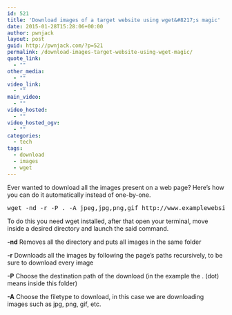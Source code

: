 ```yaml
---
id: 521
title: 'Download images of a target website using wget&#8217;s magic'
date: 2015-01-28T15:28:06+00:00
author: pwnjack
layout: post
guid: http://pwnjack.com/?p=521
permalink: /download-images-target-website-using-wget-magic/
quote_link:
  - ""
other_media:
  - ""
video_link:
  - ""
main_video:
  - ""
video_hosted:
  - ""
video_hosted_ogv:
  - ""
categories:
  - tech
tags:
  - download
  - images
  - wget
---
```

Ever wanted to download all the images present on a web page? Here&#8217;s how you can do it automatically instead of one-by-one.

<pre class="brush: plain; title: ; notranslate" title="">wget -nd -r -P . -A jpeg,jpg,png,gif http://www.examplewebsite.com
</pre>

To do this you need wget installed, after that open your terminal, move inside a desired directory and launch the said command.

**-nd** Removes all the directory and puts all images in the same folder

**-r** Downloads all the images by following the page&#8217;s paths recursively, to be sure to download every image

**-P** Choose the destination path of the download (in the example the . (dot) means inside this folder)

**-A** Choose the filetype to download, in this case we are downloading images such as jpg, png, gif, etc.
